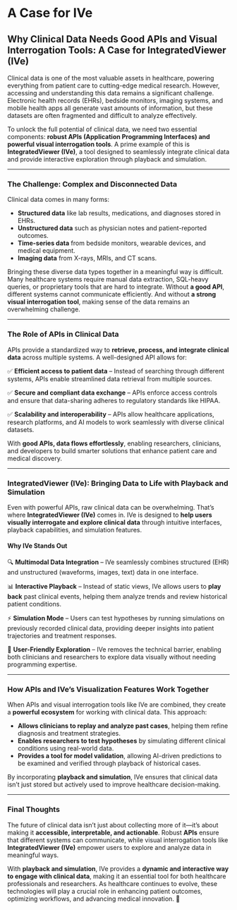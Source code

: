 # A Case for IVe

## **Why Clinical Data Needs Good APIs and Visual Interrogation Tools: A Case for IntegratedViewer (IVe)**

Clinical data is one of the most valuable assets in healthcare, powering everything from patient care to cutting-edge medical research. However, accessing and understanding this data remains a significant challenge. Electronic health records (EHRs), bedside monitors, imaging systems, and mobile health apps all generate vast amounts of information, but these datasets are often fragmented and difficult to analyze effectively.

To unlock the full potential of clinical data, we need two essential components: **robust APIs (Application Programming Interfaces) and powerful visual interrogation tools**. A prime example of this is **IntegratedViewer (IVe)**, a tool designed to seamlessly integrate clinical data and provide interactive exploration through playback and simulation.

***

### **The Challenge: Complex and Disconnected Data**

Clinical data comes in many forms:

* **Structured data** like lab results, medications, and diagnoses stored in EHRs.
* **Unstructured data** such as physician notes and patient-reported outcomes.
* **Time-series data** from bedside monitors, wearable devices, and medical equipment.
* **Imaging data** from X-rays, MRIs, and CT scans.

Bringing these diverse data types together in a meaningful way is difficult. Many healthcare systems require manual data extraction, SQL-heavy queries, or proprietary tools that are hard to integrate. Without **a good API**, different systems cannot communicate efficiently. And without **a strong visual interrogation tool**, making sense of the data remains an overwhelming challenge.

***

### **The Role of APIs in Clinical Data**

APIs provide a standardized way to **retrieve, process, and integrate clinical data** across multiple systems. A well-designed API allows for:

✅ **Efficient access to patient data** – Instead of searching through different systems, APIs enable streamlined data retrieval from multiple sources.

✅ **Secure and compliant data exchange** – APIs enforce access controls and ensure that data-sharing adheres to regulatory standards like HIPAA.

✅ **Scalability and interoperability** – APIs allow healthcare applications, research platforms, and AI models to work seamlessly with diverse clinical datasets.

With **good APIs, data flows effortlessly**, enabling researchers, clinicians, and developers to build smarter solutions that enhance patient care and medical discovery.

***

### **IntegratedViewer (IVe): Bringing Data to Life with Playback and Simulation**

Even with powerful APIs, raw clinical data can be overwhelming. That’s where **IntegratedViewer (IVe)** comes in. IVe is designed to **help users visually interrogate and explore clinical data** through intuitive interfaces, playback capabilities, and simulation features.

#### **Why IVe Stands Out**

🔍 **Multimodal Data Integration** – IVe seamlessly combines structured (EHR) and unstructured (waveforms, images, text) data in one interface.

📊 **Interactive Playback** – Instead of static views, IVe allows users to **play back** past clinical events, helping them analyze trends and review historical patient conditions.

⚡ **Simulation Mode** – Users can test hypotheses by running simulations on previously recorded clinical data, providing deeper insights into patient trajectories and treatment responses.

📌 **User-Friendly Exploration** – IVe removes the technical barrier, enabling both clinicians and researchers to explore data visually without needing programming expertise.

***

### **How APIs and IVe’s Visualization Features Work Together**

When APIs and visual interrogation tools like IVe are combined, they create a **powerful ecosystem** for working with clinical data. This approach:

* **Allows clinicians to replay and analyze past cases**, helping them refine diagnosis and treatment strategies.
* **Enables researchers to test hypotheses** by simulating different clinical conditions using real-world data.
* **Provides a tool for model validation**, allowing AI-driven predictions to be examined and verified through playback of historical cases.

By incorporating **playback and simulation**, IVe ensures that clinical data isn’t just stored but actively used to improve healthcare decision-making.

***

### **Final Thoughts**

The future of clinical data isn’t just about collecting more of it—it’s about making it **accessible, interpretable, and actionable**. Robust **APIs** ensure that different systems can communicate, while visual interrogation tools like **IntegratedViewer (IVe)** empower users to explore and analyze data in meaningful ways.

With **playback and simulation**, IVe provides a **dynamic and interactive way to engage with clinical data**, making it an essential tool for both healthcare professionals and researchers. As healthcare continues to evolve, these technologies will play a crucial role in enhancing patient outcomes, optimizing workflows, and advancing medical innovation. 🚀
